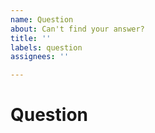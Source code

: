 ```yaml
---
name: Question
about: Can't find your answer?
title: ''
labels: question
assignees: ''

---
```


# Question
